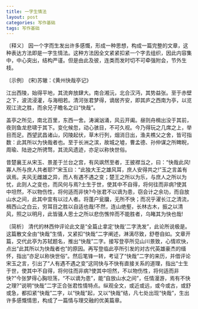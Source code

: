 ```yaml
---
title: 一字生情法
layout: post
categories: 写作基础
tags: 写作基础
---
```


〔释义〕 因一个字而生发出许多感慨，形成一种思想，构成一篇完整的文章，这种表达方法即是一字生情法。这种方法因全文紧紧扣紧一个字去组织，因此内容集中，中心突出，结构严谨。但是由此及彼，连类而发时切不可牵强附会，节外生枝。

〔示例〕 (宋)苏辙：《黄州快哉亭记》

江出西陵，始得平地，其流奔放肆大。南合湘沅，北合汉沔，其势益张。至于赤壁之下，波流浸灌，与海相若。清河张君梦得，谪居齐安，即其庐之西南为亭，以览观江流之胜，而余兄子瞻名之曰“快哉”。

盖亭之所见，南北百里，东西一舍。涛澜汹涌，风云开阖。昼则舟楫出没于其前，夜则鱼龙悲啸于其下。变化候忽，动心骇目，不可久视。今乃得玩之几席之上，举目而足。西望武昌诸山，冈陵起伏，草木行列，烟消日出，渔夫樵父之舍，皆可指数：此其所以为快哉者也。至于长洲之滨，故城之墟，曹孟德、孙仲谋之所睥睨，周瑜、陆逊之所骋骛，其流风遗迹，亦足以称快世俗。

昔楚襄王从宋玉、景差于兰台之宫，有风飒然至者，王披襟当之，曰：“快哉此风!寡人所与庶人共者耶?”宋玉曰：“此独大王之雄风耳，庶人安得共之!”玉之言盖有讽焉。夫风无雌雄之异，而人有遇不遇之变；楚王之所以为乐，与庶人之所以为忧，此则人之变也，而风何与焉?士生于世，使其中不自得，将何往而非病?使其中坦然，不以物伤性，将何适而非快?今张君不以谪为患，窃会计之余功，而自放山水之间，此其中宜有以过人者。将蓬户瓮牖，无所不快；而况乎濯长江之清流，楫西山之白云，穷耳目之胜以自适也哉!不然，连山绝壑，长林古木，振之以清风，照之以明月，此皆骚人思士之所以悲伤憔悴而不能胜者，乌睹其为快也哉!

〔简析〕 清代的林西仲评论此文是“全篇止拿定‘快哉’二字洗发”，此论所说极是。这篇散文全由“快哉”生情，又紧扣“快哉”二字阐述，淋漓尽致，舒卷自如。文章开篇，交代此亭为苏轼题名，推出“快哉”二字。接写登亭所见山川景致，心情欢快，点出“此其所以为快哉者也”的原因。再写登临此亭所引发的对古代英雄豪杰的缅怀，指出“亦足以称快世俗”。然后笔锋一转，考证了“快哉”二字的来历，并借评论宋玉之言，引出了“人有遇不遇之变”这同快与不快有直接关系的道理，指出“士生于世，使其中不自得，将何往而非病?使其中坦然，不以物伤性，将何适而非快?”今张梦得心胸坦荡，“不以谪为患”，能“自放山水之间”，任情漫游，焉有不快之理?”说明“快哉”二字正合张君性情特点。纵观全文，或近或远，或今或古，或舒或急，都扣紧“快哉”二字，以“快哉”起，又以“快哉”结，凡七处出现“快哉”，生出许多感慨情思，构成了一篇情与理交融的优美篇章。 